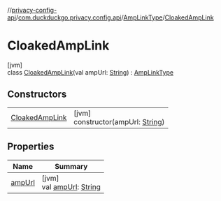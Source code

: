 //[privacy-config-api](../../../../index.md)/[com.duckduckgo.privacy.config.api](../../index.md)/[AmpLinkType](../index.md)/[CloakedAmpLink](index.md)

# CloakedAmpLink

[jvm]\
class [CloakedAmpLink](index.md)(val ampUrl: [String](https://kotlinlang.org/api/latest/jvm/stdlib/kotlin/-string/index.html)) : [AmpLinkType](../index.md)

## Constructors

| | |
|---|---|
| [CloakedAmpLink](-cloaked-amp-link.md) | [jvm]<br>constructor(ampUrl: [String](https://kotlinlang.org/api/latest/jvm/stdlib/kotlin/-string/index.html)) |

## Properties

| Name | Summary |
|---|---|
| [ampUrl](amp-url.md) | [jvm]<br>val [ampUrl](amp-url.md): [String](https://kotlinlang.org/api/latest/jvm/stdlib/kotlin/-string/index.html) |
